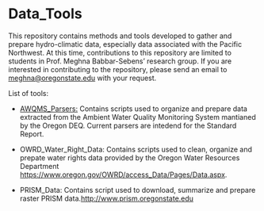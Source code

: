 # Data_Tools
This repository contains methods and tools developed to gather and prepare hydro-climatic data, especially data associated with the Pacific Northwest. At this time, contributions to this repository are limited to students in Prof. Meghna Babbar-Sebens’ research group. If you are interested in contributing to the repository, please send an email to meghna@oregonstate.edu with your request.

List of tools:
* [AWQMS_Parsers:](tools/AWQMS_Data) Contains scripts used to organize and prepare data extracted from the Ambient Water Quality Monitoring System mantianed by the Oregon DEQ. Current parsers are intedend for the Standard Report.

* OWRD_Water_Right_Data: Contains scripts used to clean, organize and prepate water rights data provided by the Oregon Water Resources Department https://www.oregon.gov/OWRD/access_Data/Pages/Data.aspx.

* PRISM_Data: Contains script used to download, summarize and prepare raster PRISM data.http://www.prism.oregonstate.edu
